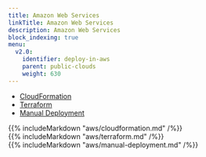 ```yaml
---
title: Amazon Web Services
linkTitle: Amazon Web Services
description: Amazon Web Services
block_indexing: true
menu:
  v2.0:
    identifier: deploy-in-aws
    parent: public-clouds
    weight: 630
---
```


<ul class="nav nav-tabs nav-tabs-yb">
  <li>
    <a href="#cloudformation" class="nav-link active" id="cloudformation-tab" data-toggle="tab" role="tab" aria-controls="cloudformation" aria-selected="true">
      <i class="icon-shell"></i>
      CloudFormation
    </a>
  </li>
  <li>
    <a href="#terraform" class="nav-link" id="terraform-tab" data-toggle="tab" role="tab" aria-controls="terraform" aria-selected="true">
      <i class="icon-shell"></i>
      Terraform
    </a>
  </li>
  <li>
    <a href="#manual-deployment" class="nav-link" id="manual-deployment-tab" data-toggle="tab" role="tab" aria-controls="manual-deployment" aria-selected="true">
      <i class="icon-shell"></i>
      Manual Deployment
    </a>
  </li>
</ul>

<div class="tab-content">
  <div id="cloudformation" class="tab-pane fade show active" role="tabpanel" aria-labelledby="cloudformation-tab">
    {{% includeMarkdown "aws/cloudformation.md" /%}}
  </div>
  <div id="terraform" class="tab-pane fade" role="tabpanel" aria-labelledby="terraform-tab">
    {{% includeMarkdown "aws/terraform.md" /%}}
  </div>
   <div id="manual-deployment" class="tab-pane fade" role="tabpanel" aria-labelledby="manual-deployment-tab">
    {{% includeMarkdown "aws/manual-deployment.md" /%}}
  </div>
</div>
